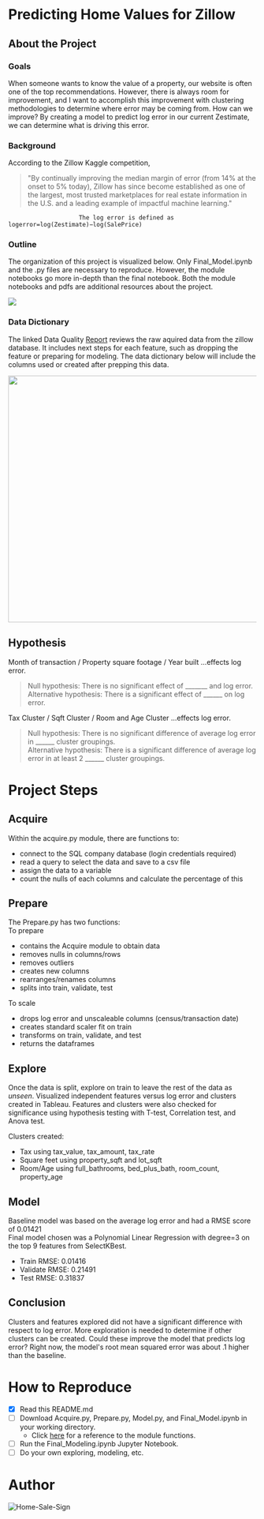 # Predicting Home Values for Zillow
## About the Project
### Goals
When someone wants to know the value of a property, our website is often one of the top recommendations. However, there is always room for improvement, and I want to accomplish this improvement with clustering methodologies to determine where error may be coming from. How can we improve? By creating a model to predict log error in our current Zestimate, we can determine what is driving this error.
### Background
According to the Zillow Kaggle competition,
> "By continually improving the median margin of error (from 14% at the onset to 5% today), Zillow has since become established as one of the largest, most 
> trusted marketplaces for real estate information in the U.S. and a leading example of impactful machine learning."  

````
                    The log error is defined as logerror=log(Zestimate)−log(SalePrice)
````
 
### Outline
The organization of this project is visualized below. Only Final_Model.ipynb and the .py files are necessary to reproduce. However, the module notebooks go more in-depth than the final notebook. Both the module notebooks and pdfs are additional resources about the project.

<img src="https://i.pinimg.com/originals/57/75/18/5775186c4bea7051bb0b701d41958434.png" /> 

### Data Dictionary
The linked Data Quality [Report](https://drive.google.com/file/d/1wh3iKkAX7o-PZ46EcsHzoZbxtD-BKB6-/view)
reviews the raw aquired data from the zillow database. It includes next steps for each feature, such as dropping the feature or preparing for modeling. The data dictionary below will include the columns used or created after prepping this data.  

<p align="center">
  <img src="https://i.pinimg.com/originals/90/9f/6e/909f6e6a63918d591f56079228fc8b3a.png" width="800" height="500" >
</p> 

## Hypothesis
Month of transaction / Property square footage / Year built 
                                                      ...effects log error.  
> Null hypothesis: There is no significant effect of _______ and log error.   
> Alternative hypothesis: There is a significant effect of ______ on log error.   

Tax Cluster / Sqft Cluster / Room and Age Cluster
                                                      ...effects log error.  
> Null hypothesis: There is no significant difference of average log error in ______ cluster groupings.  
> Alternative hypothesis: There is a significant difference of average log error in at least 2 ______ cluster groupings.  
# Project Steps
## Acquire
Within the acquire.py module, there are functions to:
- connect to the SQL company database (login credentials required)
- read a query to select the data and save to a csv file
- assign the data to a variable
- count the nulls of each columns and calculate the percentage of this
## Prepare
The Prepare.py has two functions:  
To prepare
- contains the Acquire module to obtain data
- removes nulls in columns/rows
- removes outliers
- creates new columns
- rearranges/renames columns
- splits into train, validate, test  

To scale  
- drops log error and unscaleable columns (census/transaction date)
- creates standard scaler fit on train
- transforms on train, validate, and test
- returns the dataframes
## Explore
Once the data is split, explore on train to leave the rest of the data as *unseen*. Visualized independent features versus log error and clusters created in Tableau. Features and clusters were also checked for significance using hypothesis testing with T-test, Correlation test, and Anova test.  

Clusters created:  
- Tax using tax_value, tax_amount, tax_rate
- Square feet using property_sqft and lot_sqft
- Room/Age using full_bathrooms, bed_plus_bath, room_count, property_age
## Model
Baseline model was based on the average log error and had a RMSE score of 0.01421  
Final model chosen was a Polynomial Linear Regression with degree=3 on the top 9 features from SelectKBest.
- Train RMSE: 0.01416
- Validate RMSE: 0.21491
- Test RMSE: 0.31837
## Conclusion
Clusters and features explored did not have a significant difference with respect to log error. More exploration is needed to determine if other clusters can be created. Could these improve the model that predicts log error? Right now, the model's root mean squared error was about .1 higher than the baseline.
# How to Reproduce
- [x] Read this README.md
- [ ] Download Acquire.py, Prepare.py, Model.py, and Final_Model.ipynb in your working directory.
    - Click [here](https://drive.google.com/file/d/1NMZyc3-N4zakq82ZDAZjeYl0BVAEoBhR/view) for a reference to the module functions.
- [ ] Run the Final_Modeling.ipynb Jupyter Notebook.
- [ ] Do your own exploring, modeling, etc.
# Author
![Home-Sale-Sign](https://i.pinimg.com/564x/68/de/23/68de2379e0fec17a991ab4c1ab588c46.jpg)
